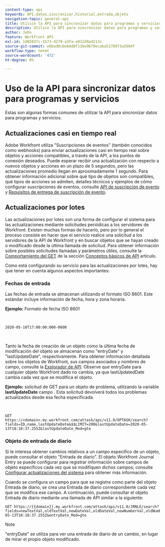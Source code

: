```yaml
---
content-type: api
keywords: API,datos,sincronizar,historial,entrada,objeto
navigation-topic: general-api
title: Utilice la API para sincronizar datos para programas y servicios
description: Utilice la API para sincronizar datos para programas y servicios
author: John
feature: Workfront API
exl-id: 1d0583fc-1573-4279-a3fa-a912d9a4213c
source-git-commit: e6bad8cbe84d0f116e9679ecaba5178973a2604f
workflow-type: tm+mt
source-wordcount: '472'
ht-degree: 0%

---
```



# Uso de la API para sincronizar datos para programas y servicios

Estas son algunas formas comunes de utilizar la API para sincronizar datos para programas y servicios.

## Actualizaciones casi en tiempo real

Adobe Workfront utiliza &quot;Suscripciones de eventos&quot; (también conocidos como webhooks) para enviar actualizaciones casi en tiempo real sobre objetos y acciones compatibles, a través de la API, a los puntos de conexión deseados. Puede esperar recibir una actualización con respecto a nuevos objetos y acciones en un plazo de 5 segundos, pero las actualizaciones promedio llegan en aproximadamente 1 segundo. Para obtener información adicional sobre qué tipo de objetos son compatibles, qué tipos de acciones se admiten, detalles técnicos y ejemplos de cómo configurar suscripciones de eventos, consulte [API de suscripción de evento](../../wf-api/general/event-subs-api.md) y [Requisitos de entrega de suscripción de evento](../../wf-api/general/setup-event-sub-endpoint.md).

## Actualizaciones por lotes

Las actualizaciones por lotes son una forma de configurar el sistema para las actualizaciones mediante solicitudes periódicas a los servidores de Workfront. Existen muchas formas de hacerlo, pero por lo general el proceso consiste en hacer que el servicio realice una solicitud a los servidores de la API de Workfront y en buscar objetos que se hayan creado o modificado desde la última llamada de solicitud. Para obtener información sobre posibles solicitudes llamadas y parámetros útiles, consulte la [Comportamiento del GET](../../wf-api/general/api-basics.md#get-behavior) de la sección [Conceptos básicos de API](../../wf-api/general/api-basics.md) artículo.

Como está configurando su servicio para las actualizaciones por lotes, hay que tener en cuenta algunos aspectos importantes:

### Fechas de entrada

Las fechas de entrada se almacenan utilizando el formato ISO 8601. Este estándar incluye información de fecha, hora y zona horaria.

**Ejemplo:** Formato de fecha ISO 8601

<!-- [Copy](javascript:void(0);) -->
 
<pre><code>2020-05-18T17:00:00:000-0600</code></pre> 

Tanto la fecha de creación de un objeto como la última fecha de modificación del objeto se almacenan como &quot;entryDate&quot; y &quot;lastUpdateDate&quot;, respectivamente. Para obtener información detallada sobre los objetos de Workfront, sus campos asociados y nombres de campo, consulte la [Explorador de API](../../wf-api/general/api-explorer.md). Observe que entryDate para cualquier objeto Workfront dado no cambia, ya que lastUpdatedDate cambia cada vez que se modifica el objeto.

**Ejemplo:** solicitud de GET para un objeto de problema, utilizando la variable **lastUpdateDate** campo . Esta solicitud devolverá todos los problemas actualizados desde esa fecha especificada.

<!-- [Copy](javascript:void(0);) -->
 

```
GET
https://<domain>.my.workfront.com/attask/api/v11.0/OPTASK/search?fields=ID,name,lastUpdateDate&$$LIMIT=200&lastUpdateDate=2020-05-13T18:18:37.255Z&lastUpdateDate_Mod=gte
```

### Objeto de entrada de diario

Si le interesa obtener cambios relativos a un campo específico de un objeto, puede consultar el objeto &quot;Entrada de diario&quot;. El objeto Workfront Journal Entry se puede configurar para registrar información sobre campos de objeto específicos cada vez que se modifiquen dichos campos; consulte [Configurar actualizaciones del sistema](../../administration-and-setup/set-up-workfront/system-tracked-update-feeds/configure-system-updates.md) para obtener más información.

Cuando se configura un campo para que se registre como parte del objeto Entrada de diario, se crea una Entrada de diario correspondiente cada vez que se modifica ese campo. A continuación, puede consultar el objeto Entrada de diario mediante una llamada de API similar a la siguiente:

<!-- [Copy](javascript:void(0);) -->

<pre><code>GET https://&#123;&#123;domain&#125;&#125;.my.workfront.com/attask/api/v11.0/JRNLE/search?fields=newTextVal,oldTextVal,newDateVal,oldDateVal,newNumberVal,oldNumberVal,entryDate,objObjCode,objID,fieldName&fieldName=name&objObjCode=OPTASK&entryDate=2020-05-13T18:18:37.255Z&entryDate_Mod=gte</code></pre>

>[!NOTE]
>
>&quot;entryDate&quot; se utiliza para ver una entrada de diario de un cambio, en lugar de mirar el propio objeto modificado.
